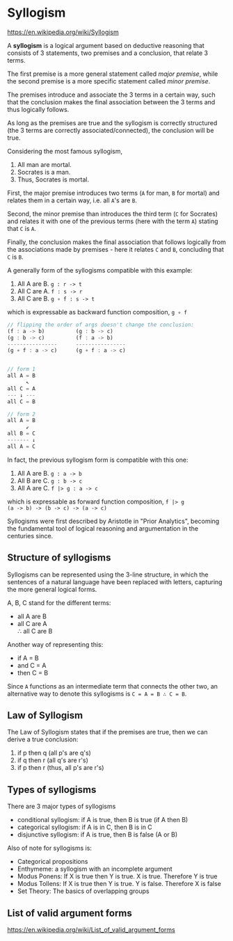 # Syllogism

https://en.wikipedia.org/wiki/Syllogism

A **syllogism** is a logical argument based on deductive reasoning that consists of 3 statements, two premises and a conclusion, that relate 3 terms.

The first premise is a more general statement called *major premise*, while the second premise is a more specific statement called *minor premise*.

The premises introduce and associate the 3 terms in a certain way, such that the conclusion makes the final association between the 3 terms and thus logically follows.

As long as the premises are true and the syllogism is correctly structured (the 3 terms are correctly associated/connected), the conclusion will be true.

Considering the most famous syllogism,
1. All man are mortal.
2. Socrates is a man.
3. Thus, Socrates is mortal.

First, the major premise introduces two terms (`A` for man, `B` for mortal) and relates them in a certain way, i.e. all `A`'s are `B`.

Second, the minor premise than introduces the third term (`C` for Socrates) and relates it with one of the previous terms (here with the term `A`) stating that `C` is `A`.

Finally, the conclusion makes the final association that follows logically from the associations made by premises - here it relates `C` and `B`, concluding that `C` is `B`.

A generally form of the syllogisms compatible with this example:
1. All A are B.       `g : r -> t`
2. All C are A.       `f : s -> r`
3. All C are B.   `g ∘ f : s -> t`

which is expressable as backward function composition, `g ∘ f`   

```js
// flipping the order of args doesn't change the conclusion:
(f : a -> b)          (g : b -> c)
(g : b -> c)          (f : a -> b)
----------------      ----------------
(g ∘ f : a -> c)      (g ∘ f : a -> c)


// form 1
all A = B
      ↖
all C = A
--- ↓ ---
all C = B

// form 2
all A = B
      ↙
all B = C
------- ↓
all A = C

```


In fact, the previous syllogism form is compatible with this one:
1. All A are B.       `g : a -> b`
2. All B are C.       `g : b -> c`
3. All A are C.  `f |> g : a -> c`

which is expressable as forward function composition, `f |> g`    
`(a -> b) -> (b -> c) -> (a -> c)`



Syllogisms were first described by Aristotle in "Prior Analytics", becoming the fundamental tool of logical reasoning and argumentation in the centuries since.



## Structure of syllogisms

Syllogisms can be represented using the 3-line structure, in which the sentences of a natural language have been replaced with letters, capturing the more general logical forms.

A, B, C stand for the different terms:
- all A are B
- all C are A   
∴ all C are B

Another way of representing this:
- if   A = B
- and  C = A
- then C = B

Since `A` functions as an intermediate term that connects the other two, an alternative way to denote this syllogisms is `C = A = B ∴ C = B`.

## Law of Syllogism

The Law of Syllogism states that if the premises are true, then we can derive a true conclusion:
1. if p then q (all p's are q's)
2. if q then r (all q's are r's)
3. if p then r (thus, all p's are r's)

## Types of syllogisms

There are 3 major types of syllogisms
- conditional syllogism: if A is true, then B is true (if A then B)
- categorical syllogism: if A is in C, then B is in C
- disjunctive syllogism: if A is true, then B is false (A or B)

Also of note for syllogisms is:

* Categorical propositions
* Enthymeme: a syllogism with an incomplete argument
* Modus Ponens: If X is true then Y is true. X is true. Therefore Y is true
* Modus Tollens: If X is true then Y is true. Y is false. Therefore X is false
* Set Theory: The basics of overlapping groups


## List of valid argument forms
https://en.wikipedia.org/wiki/List_of_valid_argument_forms
